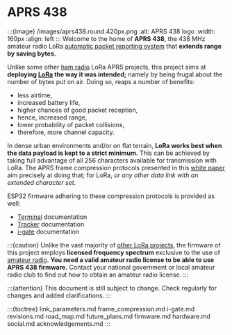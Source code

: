# APRS 438

:::{image} /images/aprs438.round.420px.png
:alt: APRS 438 logo
:width: 160px
:align: left
:::
Welcome to the home of **APRS&nbsp;438**,
the 438&nbsp;MHz amateur radio LoRa [automatic packet reporting system](https://en.wikipedia.org/wiki/Automatic_Packet_Reporting_System) that **extends range by saving bytes.**

Unlike some other [ham radio](https://en.wikipedia.org/wiki/Amateur_radio) LoRa APRS projects,
this project aims at **deploying [LoRa](https://en.wikipedia.org/wiki/LoRa) the way it was intended;**
namely by being frugal about the number of bytes put on air.
Doing so, reaps a number of benefits:
<br clear="all"/>

- less airtime,
- increased battery life,
- higher chances of good packet reception,
- hence, increased range,
- lower probability of packet collisions,
- therefore, more channel capacity.

In dense urban environments and/or on flat terrain, **LoRa works best when the data payload is kept to a strict minimum.**
This can be achieved by taking full advantage of all 256 characters available for transmission with LoRa.
The APRS frame compression protocols presented in this [white paper](https://en.wikipedia.org/wiki/White_paper) aim precisely at doing that; for LoRa, _or any other data link with an extended character set._

ESP32 firmware adhering to these compression protocols is provided as well:

- [Terminal](https://aprs438-terminal.readthedocs.io/en/latest/index.html) documentation
- [Tracker](https://aprs438-tracker.readthedocs.io/en/latest/index.html) documentation
- [i-gate](https://aprs438-i-gate.readthedocs.io/en/latest/index.html) documentation

:::{caution}
Unlike the vast majority of [other LoRa projects](https://thethingsnetwork.org), the firmware of this project employs **licensed frequency spectrum** exclusive to the use of [amateur radio](https://en.wikipedia.org/wiki/Amateur_radio). **You need a valid amateur radio license to be able to use APRS 438 firmware.**
Contact your national government or local amateur radio club to find out how to obtain an amateur radio license.
:::

:::{attention}
This document is still subject to change. Check regularly for changes and added clarifications.
:::

:::{toctree}
link_parameters.md
frame_compression.md
i-gate.md
revisions.md
road_map.md
future_plans.md
firmware.md
hardware.md
social.md
acknowledgements.md
:::
